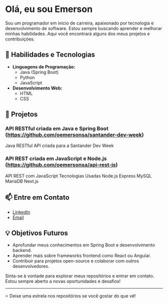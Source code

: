 # Olá, eu sou Emerson 

Sou um programador em início de carreira, apaixonado por tecnologia e desenvolvimento de software. Estou sempre buscando aprender e melhorar minhas habilidades. Aqui você encontrará alguns dos meus projetos e contribuições.

## 🌱 Habilidades e Tecnologias

- **Linguagens de Programação:**
  - Java (Spring Boot)
  - Python
  - JavaScript
- **Desenvolvimento Web:**
  - HTML
  - CSS

## 🚀 Projetos

### API RESTful criada em Java e Spring Boot (https://github.com/oemersonsa/santander-dev-week)
Java RESTful API criada para a Santander Dev Week

### API REST criada em JavaScript e Node.js (https://github.com/oemersonsa/api-rest-js)
API REST com JavaScript
Tecnologias Usadas
Node.js
Express
MySQL
MariaDB
Next.js

## 📫 Entre em Contato

- [LinkedIn](https://www.linkedin.com/in/oemersonsa)
- [Email](mailto:oemersonsa@gmail.com)

## 💡 Objetivos Futuros

- Aprofundar meus conhecimentos em Spring Boot e desenvolvimento backend.
- Aprender mais sobre frameworks frontend como React ou Angular.
- Contribuir para projetos open-source e colaborar com outros desenvolvedores.

Sinta-se à vontade para explorar meus repositórios e entrar em contato. Estou sempre aberto a novas oportunidades e desafios!

---

⭐️ Deixe uma estrela nos repositórios se você gostar do que vê!


